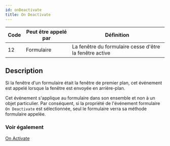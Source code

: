 ```yaml
---
id: onDeactivate
title: On Deactivate
---
```


| Code | Peut être appelé par | Définition                                              |
| ---- | -------------------- | ------------------------------------------------------- |
| 12   | Formulaire           | La fenêtre du formulaire cesse d'être la fenêtre active |


## Description

Si la fenêtre d'un formulaire était la fenêtre de premier plan, cet événement est appelé lorsque la fenêtre est envoyée en arrière-plan.

Cet événement s'applique au formulaire dans son ensemble et non à un objet particulier. Par conséquent, si la propriété de l'événement formulaire `On Deactivate` est sélectionnée, seul le formulaire verra sa méthode formulaire appelée.

### Voir également
[On Activate](onActivate.md)